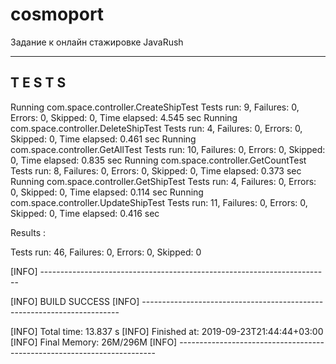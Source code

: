 # cosmoport
Задание к онлайн стажировке JavaRush

-------------------------------------------------------
 T E S T S
-------------------------------------------------------
Running com.space.controller.CreateShipTest
Tests run: 9, Failures: 0, Errors: 0, Skipped: 0, Time elapsed: 4.545 sec
Running com.space.controller.DeleteShipTest
Tests run: 4, Failures: 0, Errors: 0, Skipped: 0, Time elapsed: 0.461 sec
Running com.space.controller.GetAllTest
Tests run: 10, Failures: 0, Errors: 0, Skipped: 0, Time elapsed: 0.835 sec
Running com.space.controller.GetCountTest
Tests run: 8, Failures: 0, Errors: 0, Skipped: 0, Time elapsed: 0.373 sec
Running com.space.controller.GetShipTest
Tests run: 4, Failures: 0, Errors: 0, Skipped: 0, Time elapsed: 0.114 sec
Running com.space.controller.UpdateShipTest
Tests run: 11, Failures: 0, Errors: 0, Skipped: 0, Time elapsed: 0.416 sec

Results :

Tests run: 46, Failures: 0, Errors: 0, Skipped: 0

[INFO] ------------------------------------------------------------------------

[INFO] BUILD SUCCESS
[INFO] ------------------------------------------------------------------------

[INFO] Total time: 13.837 s
[INFO] Finished at: 2019-09-23T21:44:44+03:00
[INFO] Final Memory: 26M/296M
[INFO] ------------------------------------------------------------------------


